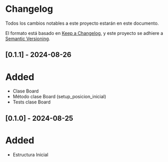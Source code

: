 # Changelog

Todos los cambios notables a este proyecto estarán en este documento.

El formato está basado en [Keep a Changelog](https://keepachangelog.com/en/1.1.0/),
y este proyecto se adhiere a [Semantic Versioning](https://semver.org/spec/v2.0.0.html).

## [0.1.1] - 2024-08-26

# Added

- Clase Board
- Método clase Board (setup_posicion_inicial)
- Tests clase Board

## [0.1.0] - 2024-08-25

# Added

- Estructura Inicial